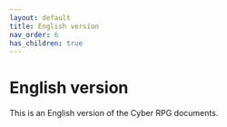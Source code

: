 ```yaml
---
layout: default
title: English version
nav_order: 6
has_children: true
---
```


# English version

This is an English version of the Cyber RPG documents.